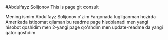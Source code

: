 #Abdulfayz Solijonov
This is page git consult 


Mening ismim Abdulfayz Solijonov o'zim Fargonada tugilganman hozirda Amerikada istiqomat qilaman
bu readme page hisoblanadi
men yangi hisobot qoshidim
men 2-yangi page qo'shdim
men update-readme da yangi qator qoshdim